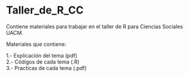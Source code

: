 # Taller_de_R_CC
Contiene materiales para trabajar en el taller de R para Ciencias Sociales UACM.

Materiales que contiene:

1.- Explicación del tema (pdf)<br>
2.- Códigos de cada tema (.R)<br>
3.- Practicas de cada tema (.pdf)
